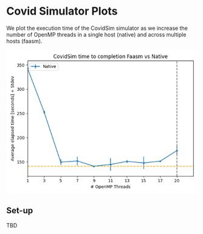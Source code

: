# Covid Simulator Plots

We plot the execution time of the CovidSim simulator as we increase the number
of OpenMP threads in a single host (native) and across multiple hosts (faasm).

![CovidSim Benchmark](./covid.png)

## Set-up

TBD
